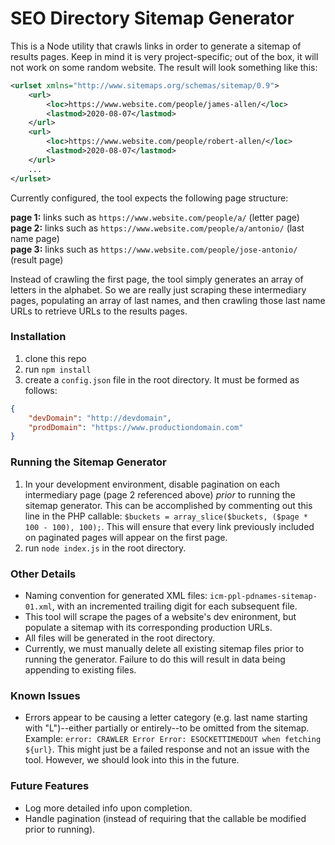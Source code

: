 # SEO Directory Sitemap Generator

This is a Node utility that crawls links in order to generate a sitemap of results pages. Keep in mind it is very project-specific; out of the box, it will not work on some random website. The result will look something like this:

```xml
<urlset xmlns="http://www.sitemaps.org/schemas/sitemap/0.9">
	<url>
		<loc>https://www.website.com/people/james-allen/</loc>
		<lastmod>2020-08-07</lastmod>
	</url>
	<url>
		<loc>https://www.website.com/people/robert-allen/</loc>
		<lastmod>2020-08-07</lastmod>
	</url>
    ...
</urlset>
```

Currently configured, the tool expects the following page structure:

**page 1:** links such as `https://www.website.com/people/a/` (letter page)  
**page 2:** links such as `https://www.website.com/people/a/antonio/` (last name page)  
**page 3:** links such as `https://www.website.com/people/jose-antonio/` (result page)  

Instead of crawling the first page, the tool simply generates an array of letters in the alphabet. So we are really just scraping these intermediary pages, populating an array of last names, and then crawling those last name URLs to retrieve URLs to the results pages.

### Installation

1. clone this repo
2. run `npm install`
3. create a `config.json` file in the root directory. It must be formed as follows:

```json
{
    "devDomain": "http://devdomain",
    "prodDomain": "https://www.productiondomain.com"
}
```

### Running the Sitemap Generator

1. In your development environment, disable pagination on each intermediary page (page 2 referenced above) _prior_ to running the sitemap generator. This can be accomplished by commenting out this line in the PHP callable: `$buckets = array_slice($buckets, ($page * 100 - 100), 100);`. This will ensure that every link previously included on paginated pages will appear on the first page.
2. run `node index.js` in the root directory.

### Other Details

* Naming convention for generated XML files: `icm-ppl-pdnames-sitemap-01.xml`, with an incremented trailing digit for each subsequent file.
* This tool will scrape the pages of a website's dev enironment, but populate a sitemap with its corresponding production URLs.
* All files will be generated in the root directory.
* Currently, we must manually delete all existing sitemap files prior to running the generator. Failure to do this will result in data being appending to existing files.

### Known Issues

* Errors appear to be causing a letter category (e.g. last name starting with "L")--either partially or entirely--to be omitted from the sitemap. Example: `error: CRAWLER Error Error: ESOCKETTIMEDOUT when fetching ${url}`. This might just be a failed response and not an issue with the tool. However, we should look into this in the future.

### Future Features

* Log more detailed info upon completion.
* Handle pagination (instead of requiring that the callable be modified prior to running).